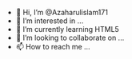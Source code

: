 - 👋 Hi, I’m @Azaharulislam171
- 👀 I’m interested in ...
- 🌱 I’m currently learning HTML5 
- 💞️ I’m looking to collaborate on ...
- 📫 How to reach me ...

<!---
Azaharulislam171/Azaharulislam171 is a ✨ special ✨ repository because its `README.md` (this file) appears on your GitHub profile.
You can click the Preview link to take a look at your changes.
--->
